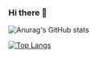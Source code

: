 ### Hi there 👋


![Anurag's GitHub stats](https://github-readme-stats.vercel.app/api?username=malakMomani&show_icons=true&theme=synthwave)

[![Top Langs](https://github-readme-stats.vercel.app/api/top-langs/?username=malakMomani&layout=compact)](https://github.com/anuraghazra/github-readme-stats)


<!--
**malakMomani/malakMomani** is a ✨ _special_ ✨ repository because its `README.md` (this file) appears on your GitHub profile.
Here are some ideas to get you started:

- 🔭 I’m currently working on ...
- 🌱 I’m currently learning Web Development
- 👯 I’m looking to collaborate on ...
- 🤔 I’m looking for help with ...
- 💬 Ask me about ...
- 📫 How to reach me: ...
- 😄 Pronouns: ...
- ⚡ Fun fact: ...
-->
